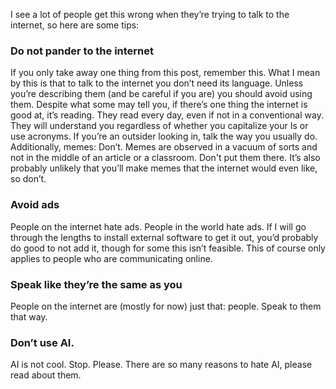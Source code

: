 I see a lot of people get this wrong when they’re trying to talk to the internet, so here are some tips:
### Do not pander to the internet
If you only take away one thing from this post, remember this. What I mean by this is that to talk to the internet you don’t need its language. Unless you’re describing them (and be careful if you are) you should avoid using them. Despite what some may tell you, if there’s one thing the internet is good at, it’s reading. They read every day, even if not in a conventional way. They will understand you regardless of whether you capitalize your Is or use acronyms. If you’re an outsider looking in, talk the way you usually do. Additionally, memes: Don’t. Memes are observed in a vacuum of sorts and not in the middle of an article or a classroom. Don't put them there. It’s also probably unlikely that you’ll make memes that the internet would even like, so don’t.
### Avoid ads
People on the internet hate ads. People in the world hate ads. If I will go through the lengths to install external software to get it out, you’d probably do good to not add it, though for some this isn’t feasible. This of course only applies to people who are communicating online.
### Speak like they’re the same as you
People on the internet are (mostly for now) just that: people. Speak to them that way.
### Don’t use AI.
AI is not cool. Stop. Please. There are so many reasons to hate AI, please read about them.
